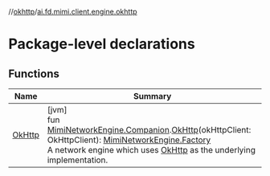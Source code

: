 //[okhttp](../../index.md)/[ai.fd.mimi.client.engine.okhttp](index.md)

# Package-level declarations

## Functions

| Name | Summary |
|---|---|
| [OkHttp](-ok-http.md) | [jvm]<br>fun [MimiNetworkEngine.Companion](../../../core/core/ai.fd.mimi.client.engine/-mimi-network-engine/-companion/index.md).[OkHttp](-ok-http.md)(okHttpClient: OkHttpClient): [MimiNetworkEngine.Factory](../../../core/core/ai.fd.mimi.client.engine/-mimi-network-engine/-factory/index.md)<br>A network engine which uses [OkHttp](https://square.github.io/okhttp/) as the underlying implementation. |
